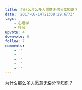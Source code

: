 ```yaml
---
title: 为什么那么多人愿意无偿分享知识？
date: '2017-06-14T21:08:29.677Z'
tags:
    - 心理学
    - 社会
upvote: 4
downvote: 0
follow: 7
comments:
    - ''
    - ''
    - ''
    - ''
    - ''
---
```


为什么那么多人愿意无偿分享知识？
